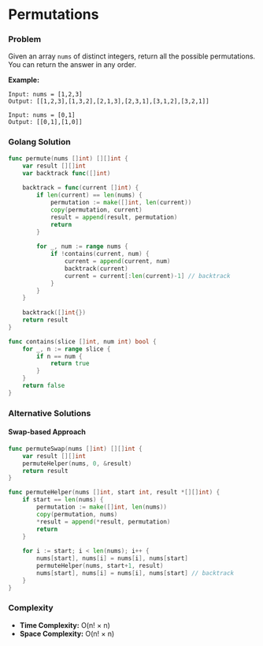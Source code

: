# Permutations

### Problem
Given an array `nums` of distinct integers, return all the possible permutations. You can return the answer in any order.

**Example:**
```
Input: nums = [1,2,3]
Output: [[1,2,3],[1,3,2],[2,1,3],[2,3,1],[3,1,2],[3,2,1]]

Input: nums = [0,1]
Output: [[0,1],[1,0]]
```

### Golang Solution

```go
func permute(nums []int) [][]int {
    var result [][]int
    var backtrack func([]int)
    
    backtrack = func(current []int) {
        if len(current) == len(nums) {
            permutation := make([]int, len(current))
            copy(permutation, current)
            result = append(result, permutation)
            return
        }
        
        for _, num := range nums {
            if !contains(current, num) {
                current = append(current, num)
                backtrack(current)
                current = current[:len(current)-1] // backtrack
            }
        }
    }
    
    backtrack([]int{})
    return result
}

func contains(slice []int, num int) bool {
    for _, n := range slice {
        if n == num {
            return true
        }
    }
    return false
}
```

### Alternative Solutions

#### **Swap-based Approach**
```go
func permuteSwap(nums []int) [][]int {
    var result [][]int
    permuteHelper(nums, 0, &result)
    return result
}

func permuteHelper(nums []int, start int, result *[][]int) {
    if start == len(nums) {
        permutation := make([]int, len(nums))
        copy(permutation, nums)
        *result = append(*result, permutation)
        return
    }
    
    for i := start; i < len(nums); i++ {
        nums[start], nums[i] = nums[i], nums[start]
        permuteHelper(nums, start+1, result)
        nums[start], nums[i] = nums[i], nums[start] // backtrack
    }
}
```

### Complexity
- **Time Complexity:** O(n! × n)
- **Space Complexity:** O(n! × n)
